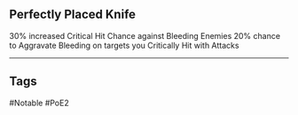 ## Perfectly Placed Knife
30% increased Critical Hit Chance against Bleeding Enemies
20% chance to Aggravate Bleeding on targets you Critically Hit with Attacks

---
## Tags
#Notable
#PoE2
